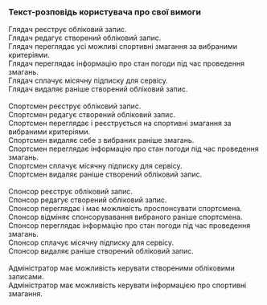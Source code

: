 ### Текст-розповідь користувача про свої вимоги

Глядач реєструє обліковий запис.<br>
Глядач редагує створений обліковий запис.<br>
Глядач переглядає усі можливі спортивні змагання за вибраними критеріями.<br>
Глядач переглядає інформацію про стан погоди під час проведення змагань.<br>
Глядач сплачує місячну підписку для сервісу.<br>
Глядач видаляє раніше створений обліковий запис.<br><br>
Спортсмен реєструє обліковий запис.<br>
Спортсмен редагує створений обліковий запис.<br>
Спортсмен переглядає і реєструється на спортивні змагання за вибраними критеріями. <br>
Спортсмен видаляє себе з вибраних раніше змагань.<br>
Спортсмен переглядає інформацію про стан погоди під час проведення змагань.<br>
Спортсмен сплачує місячну підписку для сервісу.<br>
Спортсмен видаляє раніше створений обліковий запис.<br><br>
Спонсор реєструє обліковий запис.<br>
Спонсор редагує створений обліковий запис.<br>
Спонсор переглядає і має можливість проспонсувати спортсмена.<br>
Спонсор відміняє спонсорувавання вибраного раніше спортсмена.<br>
Спонсор переглядає інформацію про стан погоди під час проведення змагань.<br>
Спонсор сплачує місячну підписку для сервісу.<br>
Спонсор видаляє раніше створений обліковий запис.<br><br>
Адміністратор має можливість керувати створеними обліковими записами.<br>
Адміністратор має можливість керувати інформацією про спортивні змагання. <br>
